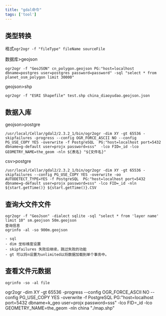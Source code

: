 ```yaml
---
title: "gdal命令"
tags: ['tool']
---
```


## 类型转换

格式`ogr2ogr -f "fileType" fileName sourceFile`

数据库>geojson
```
ogr2ogr -f "GeoJSON" cn_polygon.geojson PG:"host=localhost dbname=postgres user=postgres password=password" -sql "select * from planet_osm_polygon limit 30000"
```

geojson>shp 
```
ogr2ogr -f "ESRI Shapefile" test.shp china_diaoyudao.geojson.json

```

## 数据入库
geojson>postgre
```
/usr/local/Cellar/gdal2/2.3.2_1/bin/ogr2ogr -dim XY -gt 65536 -skipfailures -progress --config OGR_FORCE_ASCII NO --config PG_USE_COPY YES -overwrite -f PostgreSQL  PG:"host=localhost port=5432 dbname=g-default user=projx password=sss"  -lco FID=_id -lco GEOMETRY_NAME=the_geom -nln ${表名} "${文件名}"
```
csv>postgre
```
/usr/local/Cellar/gdal2/2.3.2_1/bin/ogr2ogr -dim XY -gt 65536 -skipfailures --config PG_USE_COPY YES -overwrite -oo AUTODETECT_TYPE=YES -f PostgreSQL  PG:"host=localhost port=5432 dbname=g-default user=projx password=sss" -lco FID=_id -nln ${start.getTime()} ${start.getTime()}.CSV
```

## 查询大文件文件
```
ogr2ogr -f "GeoJson" -dialect sqlite -sql "select * from 'layer name' limit 10" sm.geojson 50m.geojson
查询信息
ogrinfo -al -so 900m.geojson

- sql
- dim 坐标维度设置
- skipfailures 失败后继续，跳过失败的功能
- gt 可以将n设置为unlimited以将数据加载到单个事务中。

```

## 查看文件元数据
```
ogrinfo -so -al file

```

ogr2ogr -dim XY -gt 65536 -progress --config OGR_FORCE_ASCII NO --config PG_USE_COPY YES -overwrite -f PostgreSQL  PG:"host=localhost port=5432 dbname=k_geo user=projx password=sss"  -lco FID=_id -lco GEOMETRY_NAME=the_geom -nln china "./map.shp"
